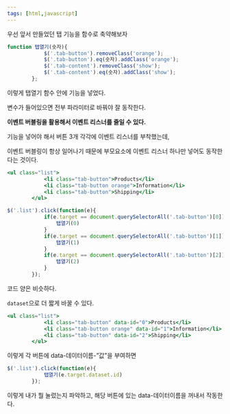```yaml
---
tags: [html,javascript]
---
```


우선 앞서 만들었던 탭 기능을 함수로 축약해보자

```jsx
function 탭열기(숫자){
            $('.tab-button').removeClass('orange');
            $('.tab-button').eq(숫자).addClass('orange');
            $('.tab-content').removeClass('show');
            $('.tab-content').eq(숫자).addClass('show');
        };
```

이렇게 탭열기 함수 안에 기능을 넣었다.

변수가 들어있으면 전부 파라미터로 바꿔야 잘 동작한다.

**이벤트 버블링을 활용해서 이벤트 리스너를 줄일 수 있다.**

기능을 넣어야 해서 버튼 3개 각각에 이벤트 리스너를 부착했는데,

이벤트 버블링이 항상 일어나기 때문에 부모요소에 이벤트 리스너 하나만 넣어도 동작한다는 것이다.

```jsx
<ul class="list">
            <li class="tab-button">Products</li>
            <li class="tab-button orange">Information</li>
            <li class="tab-button">Shipping</li>
        </ul>
```

```jsx
$('.list').click(function(e){
            if(e.target == document.querySelectorAll('.tab-button')[0]){
                탭열기(0)
            }
            if(e.target == document.querySelectorAll('.tab-button')[1]){
                탭열기(1)
            }
            if(e.target == document.querySelectorAll('.tab-button')[2]){
                탭열기(2)
            }
        });
```

코드 양은 비슷하다.

`dataset`으로 더 짧게 바꿀 수 있다.

```jsx
<ul class="list">
            <li class="tab-button" data-id="0">Products</li>
            <li class="tab-button orange" data-id="1">Information</li>
            <li class="tab-button" data-id="2">Shipping</li>
        </ul>
```

이렇게 각 버튼에 data-데이터이름-”값”을 부여하면 

```jsx
$('.list').click(function(e){
            탭열기(e.target.dataset.id)
        });
```

이렇게 내가 뭘 눌렀는지 파악하고, 해당 버튼에 있는 data-데이터이름을 꺼내서 작동한다.
